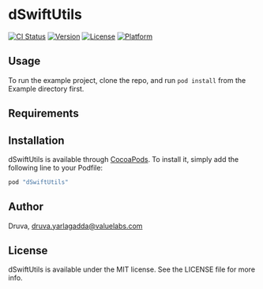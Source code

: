 # dSwiftUtils

[![CI Status](http://img.shields.io/travis/Druva/dSwiftUtils.svg?style=flat)](https://travis-ci.org/Druva/dSwiftUtils)
[![Version](https://img.shields.io/cocoapods/v/dSwiftUtils.svg?style=flat)](http://cocoapods.org/pods/dSwiftUtils)
[![License](https://img.shields.io/cocoapods/l/dSwiftUtils.svg?style=flat)](http://cocoapods.org/pods/dSwiftUtils)
[![Platform](https://img.shields.io/cocoapods/p/dSwiftUtils.svg?style=flat)](http://cocoapods.org/pods/dSwiftUtils)

## Usage

To run the example project, clone the repo, and run `pod install` from the Example directory first.

## Requirements

## Installation

dSwiftUtils is available through [CocoaPods](http://cocoapods.org). To install
it, simply add the following line to your Podfile:

```ruby
pod "dSwiftUtils"
```

## Author

Druva, druva.yarlagadda@valuelabs.com

## License

dSwiftUtils is available under the MIT license. See the LICENSE file for more info.

